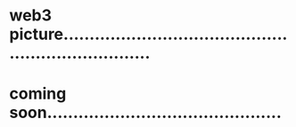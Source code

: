 # web3 picture......................................................................
# coming soon.............................................
